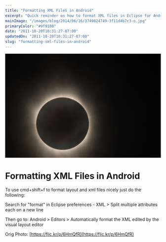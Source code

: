 ```yaml
---
title: "Formatting XML Files in Android"
excerpt: "Quick reminder on how to format XML files in Eclipse for Android development"
mainImage: "/images/blog/2014/06/16/3749824749-3f11d4b7c3-o.jpg"
primaryColor: "#9f9180"
date: "2011-10-20T10:31:27-07:00"
updatedOn: "2011-10-20T10:31:27-07:00"
slug: "formatting-xml-files-in-android"
---
```

![Key art for blog post "Formatting XML Files in Android "](/images/blog/2014/06/16/3749824749-3f11d4b7c3-o.jpg)

# Formatting XML Files in Android 

To use cmd+shift+f to format layout and xml files nicely just do the following: 

Search for "format" in Eclipse preferences - XML > Split multiple attributes each on a new line 

Then go to: Android > Editors > Automatically format the XML edited by the visual layout editor

Orig Photo: [https://flic.kr/p/6HmQfR](https://flic.kr/p/6HmQfR)